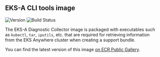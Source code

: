## **EKS-A CLI tools image**
![Version](https://img.shields.io/badge/version-v0.17.4-blue)
![Build Status](https://codebuild.us-west-2.amazonaws.com/badges?uuid=eyJlbmNyeXB0ZWREYXRhIjoibVlMQndReXl1SFRuWHUwS2NsbnNaRGpxLzVUTVp2L01yRGFkU08wL0pmMnJySENPTGRXbVR6Q1FycHlRRUh3dzdnTWFUK1MwTUZza2RIMXgwZGhzWUc0PSIsIml2UGFyYW1ldGVyU3BlYyI6ImlVQ3N4OGc2T1pZUklDcmUiLCJtYXRlcmlhbFNldFNlcmlhbCI6MX0%3D&branch=main)

The EKS-A Diagnostic Collector image is packaged with executables such as `kubectl`, `tar`, `iputils`, etc. that are required for retrieving information from the EKS Anywhere cluster when creating a support bundle.

You can find the latest version of this image [on ECR Public Gallery](https://gallery.ecr.aws/eks-anywhere/diagnostic-collector).
